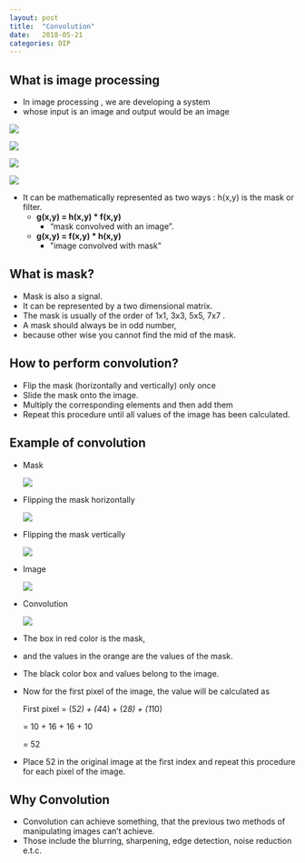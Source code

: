 ```yaml
---
layout: post
title:  "Convolution"
date:   2018-05-21
categories: DIP
---
```


## What is image processing

- In image processing , we are developing a system 
- whose input is an image and output would be an image

![](/image/convolution01.png)

![](/image/convolution02.png)

![](/image/convolution03.png)

![](/image/convolution04.png)

- It can be mathematically represented as two ways : h(x,y) is the mask or filter.
  - **g(x,y) = h(x,y) \* f(x,y)**
    - “mask convolved with an image”.
  - **g(x,y) = f(x,y) \* h(x,y)**
    - "image convolved with mask"

## What is mask?

- Mask is also a signal. 
- It can be represented by a two dimensional matrix. 
- The mask is usually of the order of 1x1, 3x3, 5x5, 7x7 . 
- A mask should always be in odd number, 
- because other wise you cannot find the mid of the mask. 

## How to perform convolution?

- Flip the mask (horizontally and vertically) only once
- Slide the mask onto the image.
- Multiply the corresponding elements and then add them
- Repeat this procedure until all values of the image has been calculated.

## Example of convolution

- Mask

  ![](/image/convolution05.png)

- Flipping the mask horizontally

  ![](/image/convolution06.png)

- Flipping the mask vertically

  ![](/image/convolution07.png)

- Image

  ![](/image/convolution08.png)

- Convolution

  ![](/image/convolution09.png)

- The box in red color is the mask, 

- and the values in the orange are the values of the mask. 

- The black color box and values belong to the image.

- Now for the first pixel of the image, the value will be calculated as

  First pixel = (5*2) + (4*4) + (2*8) + (1*10)

  = 10 + 16 + 16 + 10

  = 52

- Place 52 in the original image at the first index and repeat this procedure for each pixel of the image.

## Why Convolution

- Convolution can achieve something, that the previous two methods of manipulating images can’t achieve. 
- Those include the blurring, sharpening, edge detection, noise reduction e.t.c.